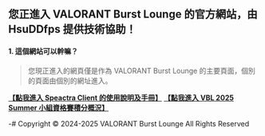 ## 您正進入 VALORANT Burst Lounge 的官方網站，由 HsuDDfps 提供技術協助！
#### 1. 這個網站可以幹嘛？
> 您現正進入的網頁僅是作為 VALORANT Burst Lounge 的主要頁面，個別的頁面由個別的網址進入。

[**【點我進入 Speactra Client 的使用說明及手冊】**](https://vbl.hsuddfps.com/spectra-install)
[**【點我進入 VBL 2025 Summer 小組資格賽積分概況】**](https://vbl.hsuddfps.com/group-stage-standings)

-# Copyright © 2024-2025 VALORANT Burst Lounge All Rights Reserved
